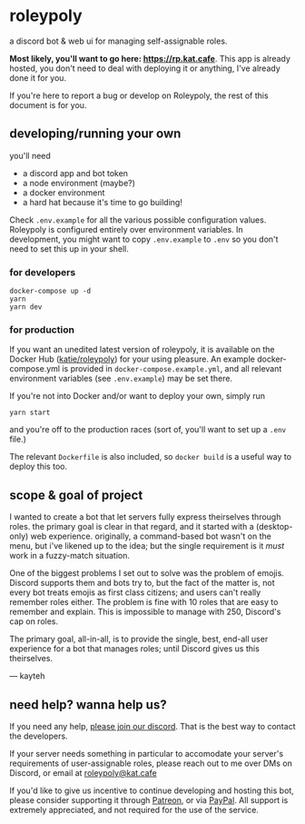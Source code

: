 # roleypoly

a discord bot & web ui for managing self-assignable roles.

**Most likely, you'll want to go here: https://rp.kat.cafe**. This app is already hosted, you don't need to deal with deploying it or anything, I've already done it for you.

If you're here to report a bug or develop on Roleypoly, the rest of this document is for you.

## developing/running your own

you'll need

- a discord app and bot token
- a node environment (maybe?)
- a docker environment
- a hard hat because it's time to go building!

Check `.env.example` for all the various possible configuration values. Roleypoly is configured entirely over environment variables. In development, you might want to copy `.env.example` to `.env` so you don't need to set this up in your shell.

### for developers

```
docker-compose up -d
yarn
yarn dev
```

### for production

If you want an unedited latest version of roleypoly, it is available on the Docker Hub ([katie/roleypoly](https://hub.docker.com/r/katie/roleypoly)) for your using pleasure. An example docker-compose.yml is provided in `docker-compose.example.yml`, and all relevant environment variables (see `.env.example`) may be set there.

If you're not into Docker and/or want to deploy your own, simply run
```
yarn start
```
and you're off to the production races (sort of, you'll want to set up a `.env` file.)

The relevant `Dockerfile` is also included, so `docker build` is a useful way to deploy this too.

## scope & goal of project

I wanted to create a bot that let servers fully express theirselves through roles. the primary goal is clear in that regard, and it started with a (desktop-only) web experience. originally, a command-based bot wasn't on the menu, but i've likened up to the idea; but the single requirement is it *must* work in a fuzzy-match situation.

One of the biggest problems I set out to solve was the problem of emojis. Discord supports them and bots try to, but the fact of the matter is, not every bot treats emojis as first class citizens; and users can't really remember roles either. The problem is fine with 10 roles that are easy to remember and explain. This is impossible to manage with 250, Discord's cap on roles.

The primary goal, all-in-all, is to provide the single, best, end-all user experience for a bot that manages roles; until Discord gives us this theirselves.

— kayteh

## need help? wanna help us?

If you need any help, [please join our discord](https://discord.gg/m4GpWYY). That is the best way to contact the developers.

If your server needs something in particular to accomodate your server's requirements of user-assignable roles, please reach out to me over DMs on Discord, or email at [roleypoly@kat.cafe](mailto:roleypoly@kat.cafe)

If you'd like to give us incentive to continue developing and hosting this bot, please consider supporting it through [Patreon](https://patreon.com/kata), or via [PayPal](https://paypal.me/kayteh). All support is extremely appreciated, and not required for the use of the service.
